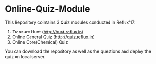 # Online-Quiz-Module

This Repository cointains 3 Quiz modules conducted in Reflux'17:
1. Treasure Hunt (http://hunt.reflux.in)
2. Online General Quiz (http://quiz.reflux.in)
3. Online Core(Chemical) Quiz

You can download the repository as well as the questions and deploy the quiz on local server.
